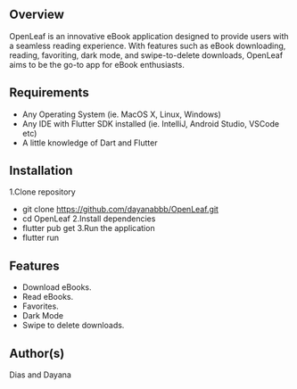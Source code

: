 ## Overview
OpenLeaf is an innovative eBook application designed to provide users with a seamless reading experience. With features such as eBook downloading, reading, favoriting, dark mode, and swipe-to-delete downloads, OpenLeaf aims to be the go-to app for eBook enthusiasts.


## Requirements

- Any Operating System (ie. MacOS X, Linux, Windows)
- Any IDE with Flutter SDK installed (ie. IntelliJ, Android Studio, VSCode etc)
- A little knowledge of Dart and Flutter

## Installation
1.Clone repository 
- git clone https://github.com/dayanabbb/OpenLeaf.git
- cd OpenLeaf
2.Install dependencies
- flutter pub get
3.Run the application
- flutter run



## Features

- Download eBooks.
- Read eBooks.
- Favorites.
- Dark Mode
- Swipe to delete downloads.


## Author(s)

Dias and Dayana




